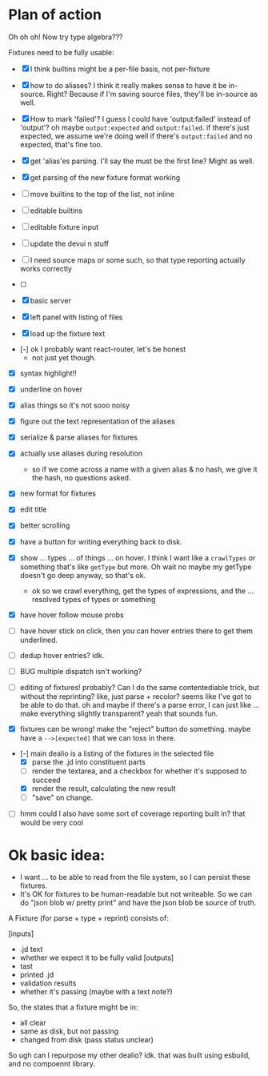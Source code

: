 
# Plan of action

Oh oh oh! Now try type algebra???

Fixtures need to be fully usable:
- [x] I think builtins might be a per-file basis, not per-fixture
- [x] how to do aliases? I think it really makes sense to have it be in-source. Right?
	Because if I'm saving source files, they'll be in-source as well.
- [x] How to mark 'failed'? I guess I could have 'output:failed' instead of 'output'?
	oh maybe `output:expected` and `output:failed`. if there's just expected, we assume we're doing well
	if there's `output:failed` and no expected, that's fine too.
- [x] get 'alias'es parsing. I'll say the must be the first line? Might as well.
- [x] get parsing of the new fixture format working
- [ ] move builtins to the top of the list, not inline
- [ ] editable builtins
- [ ] editable fixture input
- [ ] update the devui n stuff


- [ ] I need source maps or some such, so that type reporting actually works correctly
- [ ] 



- [x] basic server
- [x] left panel with listing of files
- [x] load up the fixture text
- [-] ok I probably want react-router, let's be honest
	- not just yet though.
- [x] syntax highlight!!
- [x] underline on hover
- [x] alias things so it's not sooo noisy
- [x] figure out the text representation of the aliases
- [x] serialize & parse aliases for fixtures
- [x] actually use aliases during resolution
	- so if we come across a name with a given alias & no hash, we give it the hash, no questions asked.
- [x] new format for fixtures
- [x] edit title
- [x] better scrolling

- [x] have a button for writing everything back to disk.

- [x] show ... types ... of things ... on hover. I think I want like a `crawlTypes` or something that's like `getType` but more. Oh wait no maybe my getType doesn't go deep anyway, so that's ok.
	- ok so we crawl everything, get the types of expressions, and the ... resolved types of types or something
- [x] have hover follow mouse probs
- [ ] have hover stick on click, then you can hover entries there to get them underlined.
- [ ] dedup hover entries? idk.

- [ ] BUG multiple dispatch isn't working?

- [ ] editing of fixtures! probably? Can I do the same contentediable trick, but without the reprinting?
	like, just parse + recolor?
	seems like I've got to be able to do that.
	oh and maybe if there's a parse error, I can just like ... make everything slightly transparent?
	yeah that sounds fun.
- [x] fixtures can be wrong! make the "reject" button do something.
	maybe have a `-->[expected]` that we can toss in there.

- [-] main dealio is a listing of the fixtures in the selected file
	- [x] parse the .jd into constituent parts
	- [ ] render the textarea, and a checkbox for whether it's supposed to succeed
	- [x] render the result, calculating the new result
	- [ ] "save" on change.
- [ ] hmm could I also have some sort of coverage reporting built in? that would be very cool



# Ok basic idea:
- I want ... to be able to read from the file system, so I can persist these fixtures.
- It's OK for fixtures to be human-readable but not writeable. So we can do "json blob w/ pretty print" and have the json blob be source of truth.

A Fixture (for parse + type + reprint) consists of:

[inputs]
- .jd text
- whether we expect it to be fully valid
[outputs]
- tast
- printed .jd
- validation results
- whether it's passing (maybe with a text note?)

So, the states that a fixture might be in:
- all clear
- same as disk, but not passing
- changed from disk (pass status unclear)

So
ugh can I repurpose my other dealio? idk. that was built using esbuild, and no compoennt library.


